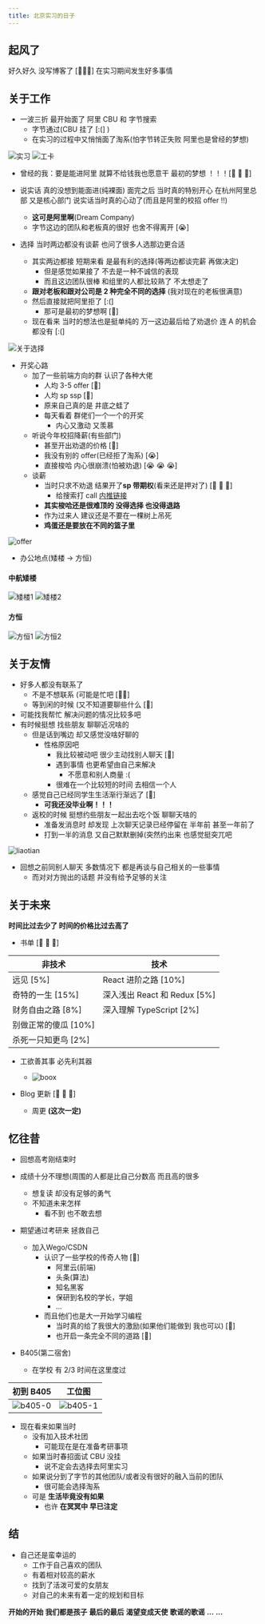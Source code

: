 ```yaml
---
title: 北京实习的日子
---
```


## 起风了

好久好久 没写博客了 [🙈🙈🙈] 在实习期间发生好多事情 

<Meting server="netease"
        type="song"
        mid="1330348068"
        :lrc-type="3"/>

## 关于工作

- 一波三折 最开始面了 阿里 CBU 和 字节搜索
  - 字节通过(CBU 挂了 [:(] )
  - 在实习的过程中又悄悄面了淘系(怕字节转正失败 阿里也是曾经的梦想)

![实习](https://img.wsmpage.cn/blog/shixi.jpeg?imageMogr2/thumbnail/400x250!)
![工卡](https://img.wsmpage.cn/blog/gongka.jpg?imageMogr2/thumbnail/220x250!)

- 曾经的我：要是能进阿里 就算不给钱我也愿意干 最初的梦想 ！！！[👊 👊 👊]

- 说实话 真的没想到能面进(纯裸面) 面完之后 当时真的特别开心 在杭州阿里总部 又是核心部门 说实话当时真的心动了(而且是阿里的校招 offer !!)
  - **这可是阿里啊**(Dream Company)
  - 字节这边的团队和老板真的很好 也舍不得离开 [😭]
- 选择 当时两边都没有谈薪 也问了很多人选那边更合适
  - 其实两边都接 短期来看 是最有利的选择(等两边都谈完薪 再做决定)
    - 但是感觉如果接了 不去是一种不诚信的表现
    - 而且这边团队很棒 和组里的人都比较熟了 不太想走了
  - **跟对老板和跟对公司是 2 种完全不同的选择** (我对现在的老板很满意) 
  - 然后直接就把阿里拒了 [:(]
    - 那可是最初的梦想啊 [🤔]
  - 现在看来 当时的想法也是挺单纯的 万一这边最后给了劝退价 连 A 的机会都没有 [:(]

<Meting server="netease"
        type="song"
        mid="429459947"
        :lrc-type="3"/>

![关于选择](https://img.wsmpage.cn/blog/mmexport1599735072406.jpg)

- 开奖心路
  - 加了一些前端方向的群 认识了各种大佬
    - 人均 3-5 offer [👀]
    - 人均 sp ssp [👀]
    - 原来自己真的是 井底之蛙了
    - 每天看着 群佬们一个一个的开奖
      - 内心又激动 又羡慕
  - 听说今年校招降薪(有些部门)
    - 甚至开出劝退的价格 [🤢]
    - 我没有别的 offer(已经拒了淘系) [😭]
    - 直接梭哈 内心很崩溃(怕被劝退) [😭 😭 😭]
  - 谈薪
    - 当时只求不劝退 结果开了**sp 带期权**(看来还是押对了) [🙈 🙈 🙈]
      - 给搜索打 call [内推链接](https://job.toutiao.com/s/JHVSS48)
    - **其实梭哈还是很难顶的 没得选择 也没得退路**
    - 作为过来人 建议还是不要在一棵树上吊死
    - **鸡蛋还是要放在不同的篮子里**

![offer](https://img.wsmpage.cn/blog/offer.jpg?imageMogr2/thumbnail/300x300)

- 办公地点(矮楼 -> 方恒)

#### 中航矮楼

![矮楼1](https://img.wsmpage.cn/blog/zongbu.jpeg?imageMogr2/thumbnail/300x300)
![矮楼2](https://img.wsmpage.cn/blog/zongbu2.jpeg?imageMogr2/thumbnail/300x300)

#### 方恒

![方恒1](https://img.wsmpage.cn/blog/xinzongbu1.jpg?imageMogr2/thumbnail/300x300)
![方恒2](https://img.wsmpage.cn/blog/xinzongbu2.jpg?imageMogr2/thumbnail/300x300)


## 关于友情

- 好多人都没有联系了
  - 不是不想联系 (可能是忙吧 [👨‍💻]
  - 等到闲的时候 (又不知道要聊些什么 [🤦]
- 可能找我帮忙 解决问题的情况比较多吧
- 有时候挺想 找些朋友 聊聊近况啥的
  - 但是话到嘴边 却又感觉没啥好聊的
    - 性格原因吧
      - 我比较被动吧 很少主动找别人聊天 [🤦]
      - 遇到事情 也更希望由自己来解决
        - 不愿意和别人商量 :(
      - 很难在一个比较短的时间 去相信一个人
  - 感觉自己已经同学生生活渐行渐远了 [🤦]
    - **可我还没毕业啊！！！**
  - 返校的时候 挺想约些朋友一起出去吃个饭 聊聊天啥的
    - 准备发消息时 却发现 上次聊天记录已经停留在 半年前 甚至一年前了
    - 打到一半的消息 又自己默默删掉(突然约出来 也感觉挺突兀吧

![liaotian](https://img.wsmpage.cn/blog/liaotian.jpg)

- 回想之前同别人聊天 多数情况下 都是再谈与自己相关的一些事情
  - 而对对方抛出的话题 并没有给予足够的关注

## 关于未来

**时间比过去少了 时间的价格比过去高了**

- 书单 [🐛 🐛 🐛]

| 非技术               | 技术                         |
| -------------------- | ---------------------------- |
| 远见 [5%]            | React 进阶之路 [10%]         |
| 奇特的一生 [15%]     | 深入浅出 React 和 Redux [5%] |
| 财务自由之路 [8%]    | 深入理解 TypeScript [2%]     |
| 别做正常的傻瓜 [10%] |                              |
| 杀死一只知更鸟 [2%]  |                              |

- 工欲善其事 必先利其器

  - ![boox](https://img.wsmpage.cn/blog/boox.jpg?imageMogr2/thumbnail/300x300)

- Blog 更新 [🐛 🐛 🐛]
  - 周更 **(这次一定)**

## 忆往昔

- 回想高考刚结束时
- 成绩十分不理想(周围的人都是比自己分数高 而且高的很多
  - 想复读 却没有足够的勇气
  - 不知道未来怎样
    - 看不到 也不敢去想
- 期望通过考研来 拯救自己
  - 加入Wego/CSDN
    - 认识了一些学校的传奇人物 [💪]
      - 阿里云(前端)
      - 头条(算法)
      - 知名黑客
      - 保研到名校的学长，学姐
      - ...
    - 而且他们也是大一开始学习编程
      - 当时真的给了我很大的激励(如果他们能做到 我也可以) [🙏]
      - 也开启一条完全不同的道路 [🙏]

- B405(第二宿舍)
  - 在学校 有 2/3 时间在这里度过

| 初到 B405                                                                       | 工位图                                                                         |
| ------------------------------------------------------------------------------- | ------------------------------------------------------------------------------ |
| ![b405-0](https://img.wsmpage.cn/blog/b405-0.jpeg?imageMogr2/thumbnail/300x300) | ![b405-1](https://img.wsmpage.cn/blog/b405-1.jpg?imageMogr2/thumbnail/300x300) |

- 现在看来如果当时
  - 没有加入技术社团
    - 可能现在是在准备考研事项
  - 如果当时春招面试 CBU 没挂
    - 说不定会去选择去阿里实习
  - 如果说分到了字节的其他团队/或者没有很好的融入当前的团队
    - 很可能会选择淘系
  - 可是 **生活毕竟没有如果**
    - 也许 **在冥冥中 早已注定**

## 结

- 自己还是蛮幸运的
  - 工作于自己喜欢的团队
  - 有着相对较高的薪水
  - 找到了活泼可爱的女朋友
  - 对自己的未来有着一定的规划和目标

**开始的开始**
**我们都是孩子**
**最后的最后**
**渴望变成天使**
**歌谣的歌谣**
**...**
**...**

<Meting server="netease"
        type="song"
        mid="5240550"
        :lrc-type="3"/>
